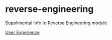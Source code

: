 # reverse-engineering
Supplimental info to Reverse Engineering module

[User Experience](../user-experience.md)
